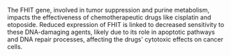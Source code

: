 The FHIT gene, involved in tumor suppression and purine metabolism, impacts the effectiveness of chemotherapeutic drugs like cisplatin and etoposide. Reduced expression of FHIT is linked to decreased sensitivity to these DNA-damaging agents, likely due to its role in apoptotic pathways and DNA repair processes, affecting the drugs' cytotoxic effects on cancer cells.